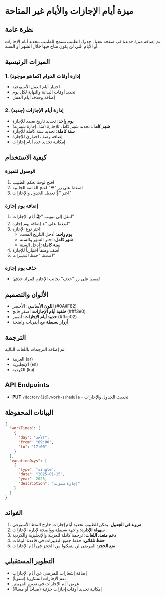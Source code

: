 # ميزة أيام الإجازات والأيام غير المتاحة

## نظرة عامة
تم إضافة ميزة جديدة في صفحة تعديل جدول الطبيب تسمح للطبيب بتحديد أيام الإجازات أو الأيام التي لن يكون متاح فيها خلال الشهر أو السنة.

## الميزات الرئيسية

### 1. إدارة أوقات الدوام (كما هو موجود)
- اختيار أيام العمل الأسبوعية
- تحديد أوقات البداية والنهاية لكل يوم
- إضافة وحذف أيام العمل

### 2. إدارة أيام الإجازات (جديد)
- **يوم واحد**: تحديد تاريخ محدد للإجازة
- **شهر كامل**: تحديد شهر كامل للإجازة (مثل إجازة شهرية)
- **سنة كاملة**: تحديد سنة كاملة للإجازة
- إضافة وصف اختياري للإجازة
- إمكانية تحديد عدة أيام إجازات

## كيفية الاستخدام

### الوصول للميزة
1. افتح لوحة تحكم الطبيب
2. اضغط على زر "☰" لفتح القائمة الجانبية
3. اختر "📅 تعديل الجدول والإجازات"

### إضافة يوم إجازة
1. انتقل إلى تبويب "🏖️ أيام الإجازات"
2. اضغط على "+ إضافة يوم إجازة"
3. اختر نوع الإجازة:
   - **يوم واحد**: أدخل التاريخ المحدد
   - **شهر كامل**: اختر الشهر والسنة
   - **سنة كاملة**: أدخل السنة
4. أضف وصفاً اختيارياً للإجازة
5. اضغط "حفظ التغييرات"

### حذف يوم إجازة
- اضغط على زر "حذف" بجانب الإجازة المراد حذفها

## الألوان والتصميم
- **اللون الأساسي**: الأخضر (#0A8F82)
- **خلفية أيام الإجازات**: أصفر فاتح (#fff3e0)
- **حدود أيام الإجازات**: أصفر (#ffcc02)
- **أزرار بسيطة** مع أيقونات واضحة

## الترجمة
تم إضافة الترجمات باللغات التالية:
- العربية (ar)
- الإنجليزية (en)
- الكردية (ku)

## API Endpoints
- **PUT** `/doctor/{id}/work-schedule` - تحديث الجدول والإجازات

## البيانات المحفوظة
```json
{
  "workTimes": [
    {
      "day": "الأحد",
      "from": "09:00",
      "to": "17:00"
    }
  ],
  "vacationDays": [
    {
      "type": "single",
      "date": "2025-01-15",
      "year": 2025,
      "description": "إجازة سنوية"
    }
  ]
}
```

## الفوائد
1. **مرونة في الجدول**: يمكن للطبيب تحديد أيام إجازات خارج النمط الأسبوعي
2. **سهولة الإدارة**: واجهة بسيطة وواضحة لإدارة الإجازات
3. **دعم متعدد اللغات**: ترجمة كاملة للعربية والإنجليزية والكردية
4. **حفظ تلقائي**: حفظ جميع التغييرات في قاعدة البيانات
5. **منع الحجز**: المرضى لن يتمكنوا من الحجز في أيام الإجازات

## التطوير المستقبلي
- إضافة إشعارات للمرضى عن أيام الإجازات
- دعم الإجازات المتكررة (سنوياً)
- عرض أيام الإجازات في تقويم المريض
- إمكانية تحديد أوقات إجازات جزئية (صباحاً أو مساءً)


